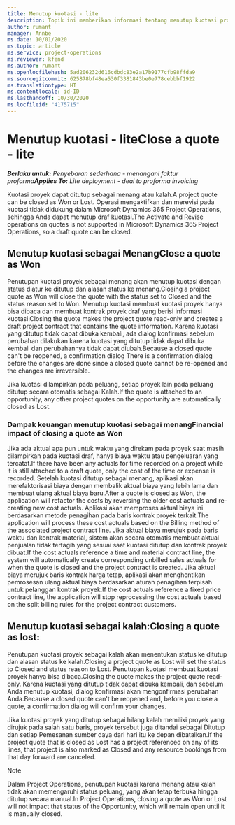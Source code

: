 ```yaml
---
title: Menutup kuotasi - lite
description: Topik ini memberikan informasi tentang menutup kuotasi proyek di Project Operations.
author: rumant
manager: Annbe
ms.date: 10/01/2020
ms.topic: article
ms.service: project-operations
ms.reviewer: kfend
ms.author: rumant
ms.openlocfilehash: 5ad206232d616cdbdc83e2a17b9177cfb98ffda9
ms.sourcegitcommit: 625878bf48ea530f3381843be0e778cebbbf1922
ms.translationtype: HT
ms.contentlocale: id-ID
ms.lasthandoff: 10/30/2020
ms.locfileid: "4175715"
---
```

# <a name="close-a-quote---lite"></a><span data-ttu-id="451a2-103">Menutup kuotasi - lite</span><span class="sxs-lookup"><span data-stu-id="451a2-103">Close a quote - lite</span></span>

<span data-ttu-id="451a2-104">_**Berlaku untuk:** Penyebaran sederhana - menangani faktur proforma_</span><span class="sxs-lookup"><span data-stu-id="451a2-104">_**Applies To:** Lite deployment - deal to proforma invoicing_</span></span>

<span data-ttu-id="451a2-105">Kuotasi proyek dapat ditutup sebagai menang atau kalah.</span><span class="sxs-lookup"><span data-stu-id="451a2-105">A project quote can be closed as Won or Lost.</span></span> <span data-ttu-id="451a2-106">Operasi mengaktifkan dan merevisi pada kuotasi tidak didukung dalam Microsoft Dynamics 365 Project Operations, sehingga Anda dapat menutup draf kuotasi.</span><span class="sxs-lookup"><span data-stu-id="451a2-106">The Activate and Revise operations on quotes is not supported in Microsoft Dynamics 365 Project Operations, so a draft quote can be closed.</span></span>

## <a name="close-a-quote-as-won"></a><span data-ttu-id="451a2-107">Menutup kuotasi sebagai Menang</span><span class="sxs-lookup"><span data-stu-id="451a2-107">Close a quote as Won</span></span>

<span data-ttu-id="451a2-108">Penutupan kuotasi proyek sebagai menang akan menutup kuotasi dengan status diatur ke ditutup dan alasan status ke menang.</span><span class="sxs-lookup"><span data-stu-id="451a2-108">Closing a project quote as Won will close the quote with the status set to Closed and the status reason set to Won.</span></span> <span data-ttu-id="451a2-109">Menutup kuotasi membuat kuotasi proyek hanya bisa dibaca dan membuat kontrak proyek draf yang berisi informasi kuotasi.</span><span class="sxs-lookup"><span data-stu-id="451a2-109">Closing the quote makes the project quote read-only and creates a draft project contract that contains the quote information.</span></span> <span data-ttu-id="451a2-110">Karena kuotasi yang ditutup tidak dapat dibuka kembali, ada dialog konfirmasi sebelum perubahan dilakukan karena kuotasi yang ditutup tidak dapat dibuka kembali dan perubahannya tidak dapat diubah.</span><span class="sxs-lookup"><span data-stu-id="451a2-110">Because a closed quote can't be reopened, a confirmation dialog There is a confirmation dialog before the changes are done since a closed quote cannot be re-opened and the changes are irreversible.</span></span>

<span data-ttu-id="451a2-111">Jika kuotasi dilampirkan pada peluang, setiap proyek lain pada peluang ditutup secara otomatis sebagai Kalah.</span><span class="sxs-lookup"><span data-stu-id="451a2-111">If the quote is attached to an opportunity, any other project quotes on the opportunity are automatically closed as Lost.</span></span>

### <a name="financial-impact-of-closing-a-quote-as-won"></a><span data-ttu-id="451a2-112">Dampak keuangan menutup kuotasi sebagai menang</span><span class="sxs-lookup"><span data-stu-id="451a2-112">Financial impact of closing a quote as Won</span></span>

<span data-ttu-id="451a2-113">Jika ada aktual apa pun untuk waktu yang direkam pada proyek saat masih dilampirkan pada kuotasi draf, hanya biaya waktu atau pengeluaran yang tercatat.</span><span class="sxs-lookup"><span data-stu-id="451a2-113">If there have been any actuals for time recorded on a project while it is still attached to a draft quote, only the cost of the time or expense is recorded.</span></span> <span data-ttu-id="451a2-114">Setelah kuotasi ditutup sebagai menang, aplikasi akan merefaktorisasi biaya dengan membalik aktual biaya yang lebih lama dan membuat ulang aktual biaya baru.</span><span class="sxs-lookup"><span data-stu-id="451a2-114">After a quote is closed as Won, the application will refactor the costs by reversing the older cost actuals and re-creating new cost actuals.</span></span> <span data-ttu-id="451a2-115">Aplikasi akan memproses aktual biaya ini berdasarkan metode penagihan pada baris kontrak proyek terkait.</span><span class="sxs-lookup"><span data-stu-id="451a2-115">The application will process these cost actuals based on the Billing method of the associated project contract line.</span></span> <span data-ttu-id="451a2-116">Jika aktual biaya merujuk pada baris waktu dan kontrak material, sistem akan secara otomatis membuat aktual penjualan tidak tertagih yang sesuai saat kuotasi ditutup dan kontrak proyek dibuat.</span><span class="sxs-lookup"><span data-stu-id="451a2-116">If the cost actuals reference a time and material contract line, the system will automatically create corresponding unbilled sales actuals for when the quote is closed and the project contract is created.</span></span> <span data-ttu-id="451a2-117">Jika aktual biaya merujuk baris kontrak harga tetap, aplikasi akan menghentikan pemrosesan ulang aktual biaya berdasarkan aturan penagihan terpisah untuk pelanggan kontrak proyek.</span><span class="sxs-lookup"><span data-stu-id="451a2-117">If the cost actuals reference a fixed price contract line, the application will stop reprocessing the cost actuals based on the split billing rules for the project contract customers.</span></span>

## <a name="closing-a-quote-as-lost"></a><span data-ttu-id="451a2-118">Menutup kuotasi sebagai kalah:</span><span class="sxs-lookup"><span data-stu-id="451a2-118">Closing a quote as lost:</span></span>

<span data-ttu-id="451a2-119">Penutupan kuotasi proyek sebagai kalah akan menentukan status ke ditutup dan alasan status ke kalah.</span><span class="sxs-lookup"><span data-stu-id="451a2-119">Closing a project quote as Lost will set the status to Closed and status reason to Lost.</span></span> <span data-ttu-id="451a2-120">Penutupan kuotasi membuat kuotasi proyek hanya bisa dibaca.</span><span class="sxs-lookup"><span data-stu-id="451a2-120">Closing the quote makes the project quote read-only.</span></span> <span data-ttu-id="451a2-121">Karena kuotasi yang ditutup tidak dapat dibuka kembali, dan sebelum Anda menutup kuotasi, dialog konfirmasi akan mengonfirmasi perubahan Anda.</span><span class="sxs-lookup"><span data-stu-id="451a2-121">Because a closed quote can't be reopened and, before you close a quote, a confirmation dialog will confirm your changes.</span></span>

<span data-ttu-id="451a2-122">Jika kuotasi proyek yang ditutup sebagai hilang kalah memiliki proyek yang dirujuk pada salah satu baris, proyek tersebut juga ditandai sebagai Ditutup dan setiap Pemesanan sumber daya dari hari itu ke depan dibatalkan.</span><span class="sxs-lookup"><span data-stu-id="451a2-122">If the project quote that is closed as Lost has a project referenced on any of its lines, that project is also marked as Closed and any resource bookings from that day forward are canceled.</span></span>

> [!NOTE]
> <span data-ttu-id="451a2-123">Dalam Project Operations, penutupan kuotasi karena menang atau kalah tidak akan memengaruhi status peluang, yang akan tetap terbuka hingga ditutup secara manual.</span><span class="sxs-lookup"><span data-stu-id="451a2-123">In Project Operations, closing a quote as Won or Lost will not impact that status of the Opportunity, which will remain open until it is manually closed.</span></span>
